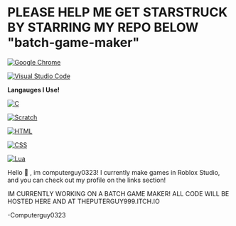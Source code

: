 # PLEASE HELP ME GET STARSTRUCK BY STARRING MY REPO BELOW "batch-game-maker"
[![Google Chrome](https://img.shields.io/badge/Google%20Chrome-4285F4?logo=GoogleChrome&logoColor=white)](#)

[![Visual Studio Code](https://custom-icon-badges.demolab.com/badge/Visual%20Studio%20Code-0078d7.svg?logo=vsc&logoColor=white)](#)

**Langauges I Use!**

[![C](https://img.shields.io/badge/C-00599C?logo=c&logoColor=white)](#)

[![Scratch](https://img.shields.io/badge/Scratch-4D97FF?logo=scratch&logoColor=fff)](#)

[![HTML](https://img.shields.io/badge/HTML-%23E34F26.svg?logo=html5&logoColor=white)](#)

[![CSS](https://img.shields.io/badge/CSS-1572B6?logo=css3&logoColor=fff)](#)

[![Lua](https://img.shields.io/badge/Lua-%232C2D72.svg?logo=lua&logoColor=white)](#)


Hello :wave: , im computerguy0323! I currently make games in Roblox Studio, and you can check out my profile on the links section!

IM CURRENTLY WORKING ON A BATCH GAME MAKER! ALL CODE WILL BE HOSTED HERE AND AT THEPUTERGUY999.ITCH.IO


-Computerguy0323
